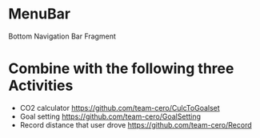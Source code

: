 # MenuBar
Bottom Navigation Bar Fragment


# Combine with the following three Activities
- CO2 calculator 
https://github.com/team-cero/CulcToGoalset
- Goal setting
https://github.com/team-cero/GoalSetting
- Record distance that user drove
https://github.com/team-cero/Record
